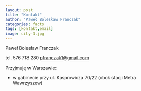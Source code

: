 ```yaml
---
layout: post
title: "Kontakt"
author: "Paweł Bolesław Franczak"
categories: facts
tags: [kontakt,email]
image: city-3.jpg
---
```


Paweł Bolesław Franczak

tel. 576 718 280 pfranczak1@gmail.com

Przyjmuję w Warszawie:

- w gabinecie przy ul. Kasprowicza 70/22 (obok stacji Metra Wawrzyszew)

